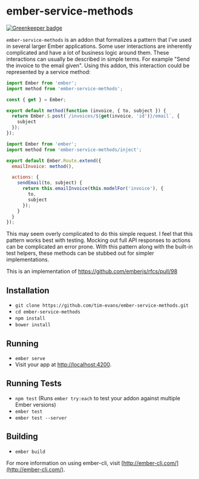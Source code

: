# ember-service-methods

[![Greenkeeper badge](https://badges.greenkeeper.io/tim-evans/ember-service-methods.svg)](https://greenkeeper.io/)

`ember-service-methods` is an addon that formalizes a pattern that I've used in several larger Ember applications. Some user interactions are inherently complicated and have a lot of business logic around them. These interactions can usually be described in simple terms. For example "Send the invoice to the email given". Using this addon, this interaction could be represented by a service method:

```javascript
import Ember from 'ember';
import method from 'ember-service-methods';

const { get } = Ember;

export default method(function (invoice, { to, subject }) {
  return Ember.$.post(`/invoices/${get(invoice, 'id')}/email`, {
    subject
  });
});
```

```javascript
import Ember from 'ember';
import method from 'ember-service-methods/inject';

export default Ember.Route.extend({
  emailInvoice: method(),

  actions: {
    sendEmail(to, subject) {
      return this.emailInvoice(this.modelFor('invoice'), {
        to,
        subject
      });
    }
  }
});
```

This may seem overly complicated to do this simple request. I feel that this pattern works best with testing. Mocking out full API responses to actions can be complicated an error prone. With this pattern along with the built-in test helpers, these methods can be stubbed out for simpler implementations.

This is an implementation of https://github.com/emberjs/rfcs/pull/98

## Installation

* `git clone https://github.com/tim-evans/ember-service-methods.git`
* `cd ember-service-methods`
* `npm install`
* `bower install`

## Running

* `ember serve`
* Visit your app at [http://localhost:4200](http://localhost:4200).

## Running Tests

* `npm test` (Runs `ember try:each` to test your addon against multiple Ember versions)
* `ember test`
* `ember test --server`

## Building

* `ember build`

For more information on using ember-cli, visit [http://ember-cli.com/](http://ember-cli.com/).
